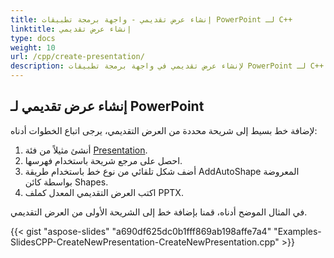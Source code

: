 ```yaml
---
title: إنشاء عرض تقديمي - واجهة برمجة تطبيقات PowerPoint لـ C++
linktitle: إنشاء عرض تقديمي
type: docs
weight: 10
url: /cpp/create-presentation/
description: لإنشاء عرض تقديمي في واجهة برمجة تطبيقات PowerPoint لـ C++، يرجى اتباع الخطوات المذكورة في هذه المقالة. يقوم الكود بإضافة خط إلى الشريحة الأولى من العرض التقديمي.
---
```


## **إنشاء عرض تقديمي لـ PowerPoint**
لإضافة خط بسيط إلى شريحة محددة من العرض التقديمي، يرجى اتباع الخطوات أدناه:

1. أنشئ مثيلاً من فئة [Presentation](https://reference.aspose.com/slides/cpp/class/aspose.slides.presentation).
1. احصل على مرجع شريحة باستخدام فهرسها.
1. أضف شكل تلقائي من نوع خط باستخدام طريقة AddAutoShape المعروضة بواسطة كائن Shapes.
1. اكتب العرض التقديمي المعدل كملف PPTX.

في المثال الموضح أدناه، قمنا بإضافة خط إلى الشريحة الأولى من العرض التقديمي.

{{< gist "aspose-slides" "a690df625dc0b1fff869ab198affe7a4" "Examples-SlidesCPP-CreateNewPresentation-CreateNewPresentation.cpp" >}}